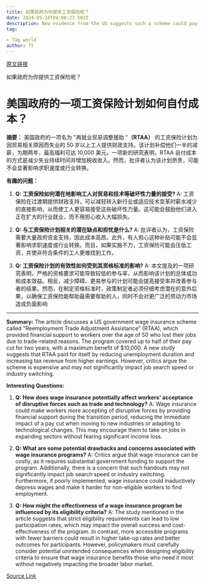 ```yaml
---
title: 如果政府为你提供工资保险呢？
date: 2024-05-24T04:00:27.502Z
description: New evidence from the US suggests such a scheme could pay for itself
tag: 

- Tag world
author: ft
---
```


[原文链接](https://ft.com/content/651c615e-4237-4b21-9158-016cb577d0f0)

如果政府为你提供工资保险呢？

# 美国政府的一项工资保险计划如何自付成本？


**摘要：**
美国政府的一项名为 "再就业贸易调整援助 "**（RTAA）** 的工资保险计划为因贸易相关原因而失业的 50 岁以上工人提供财政支持。该计划补偿他们一半的减薪，为期两年，最高福利可达 10,000 美元。一项新的研究表明，RTAA 自付成本的方式是减少失业持续时间并增加税收收入。然而，批评者认为该计划昂贵，可能不会显著影响求职速度或行业转换。

**有趣的问题：**

1. **Q: 工资保险如何潜在地影响工人对贸易和技术等破坏性力量的接受?**
   A: 工资保险在过渡期提供财政支持，可以减轻转入新行业或适应技术变革时薪水减少的直接影响，从而使工人更容易接受这些破坏性力量。这可能会鼓励他们进入正在扩大的行业就业，而不用担心收入大幅损失。

2. **Q: 与工资保险计划相关的潜在缺点和担忧是什么?**
   A: 批评者认为，工资保险需要大量政府资金支持，因此成本高昂。此外，有人担心这种补贴可能不会显著影响求职速度或行业转换。而且，如果实施不力，工资保险可能会压低工资，并使非符合条件的工人更难找到工作。

3. **Q: 工资保险计划的有效性如何受到其资格标准的影响?**
   A: 本文提及的一项研究表明，严格的资格要求可能导致较低的参与率，从而影响该计划的总体成功和成本效益。相反，减少障碍、更易参与的计划可能会提高接受率并改善参与者的结果。然而，在制定资格标准时，政策制定者必须仔细考虑潜在的意外后果，以确保工资保险能帮助最需要帮助的人，同时不会对更广泛的劳动力市场造成负面影响

---

**Summary:**
The article discusses a US government wage insurance scheme called "Reemployment Trade Adjustment Assistance" (RTAA), which provided financial support to workers over the age of 50 who lost their jobs due to trade-related reasons. The program covered up to half of their pay cut for two years, with a maximum benefit of $10,000. A new study suggests that RTAA paid for itself by reducing unemployment duration and increasing tax revenue from higher earnings. However, critics argue the scheme is expensive and may not significantly impact job search speed or industry switching.

**Interesting Questions:**
1. **Q: How does wage insurance potentially affect workers' acceptance of disruptive forces such as trade and technology?**
   A: Wage insurance could make workers more accepting of disruptive forces by providing financial support during the transition period, reducing the immediate impact of a pay cut when moving to new industries or adapting to technological changes. This may encourage them to take on jobs in expanding sectors without fearing significant income loss.

2. **Q: What are some potential drawbacks and concerns associated with wage insurance programs?**
   A: Critics argue that wage insurance can be costly, as it requires substantial government funding to support the program. Additionally, there is a concern that such handouts may not significantly impact job search speed or industry switching. Furthermore, if poorly implemented, wage insurance could inaductively depress wages and make it harder for non-eligible workers to find employment.

3. **Q: How might the effectiveness of a wage insurance program be influenced by its eligibility criteria?**
   A: The study mentioned in the article suggests that strict eligibility requirements can lead to low participation rates, which may impact the overall success and cost-effectiveness of the program. In contrast, more accessible programs with fewer barriers could result in higher take-up rates and better outcomes for participants. However, policymakers must carefully consider potential unintended consequences when designing eligibility criteria to ensure that wage insurance benefits those who need it most without negatively impacting the broader labor market.

[Source Link](https://ft.com/content/651c615e-4237-4b21-9158-016cb577d0f0)

